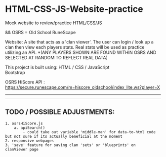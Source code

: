 # HTML-CSS-JS-Website-practice
 Mock website to review/practice HTML/CSS/JS

 &&
    OSRS = Old School RuneScape

 Website: A site that acts as a 'clan viewer'. The user can login / look up a clan then view each players stats.
    Real stats will be used as practice utilizing an API. 
    *(ANY PLAYERS SHOWN ARE FOUND WITHIN OSRS AND SELECTED AT RANDOM TO REFLECT REAL DATA)


This project is built using:
    HTML / CSS / JavaScript  
    Bootstrap


OSRS HiScore API : https://secure.runescape.com/m=hiscore_oldschool/index_lite.ws?player=X

---------------------------------------------------------------------------
---------------------------------------------------------------------------


TODO / POSSIBLE ADJUSTMENTS:
----------------------------
    1. osrsHiScore.js
        a. apiSearch()
            - could take out variable 'middle-man' for data-to-html code but not sure if its actually beneficial at the moment
    2. responsive webpages
    3. 'save' feature for saving clan 'sets' or 'blueprints' on     clanViewer page 